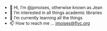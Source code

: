 - 👋 Hi, I’m @jpmoises, otherwise known as Jean
- 👀 I’m interested in all things academic libraries
- 🌱 I’m currently learning all the things
- 📫 How to reach me ... jmoises@flvc.org

<!---
jpmoises/jpmoises is a ✨ special ✨ repository because its `README.md` (this file) appears on your GitHub profile.
You can click the Preview link to take a look at your changes.
--->
